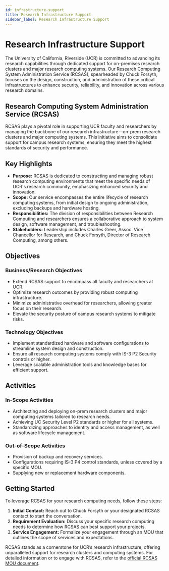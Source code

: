 ```yaml
---
id: infrastructure-support
title: Research Infrastructure Support
sidebar_label: Research Infrastructure Support
---
```


# Research Infrastructure Support

The University of California, Riverside (UCR) is committed to advancing its research capabilities through dedicated support for on-premises research clusters and major research computing systems. Our Research Computing System Administration Service (RCSAS), spearheaded by Chuck Forsyth, focuses on the design, construction, and administration of these critical infrastructures to enhance security, reliability, and innovation across various research domains.

## Research Computing System Administration Service (RCSAS)

RCSAS plays a pivotal role in supporting UCR faculty and researchers by managing the backbone of our research infrastructure—on-prem research clusters and major computing systems. This initiative aims to consolidate support for campus research systems, ensuring they meet the highest standards of security and performance.

## Key Highlights

- **Purpose:** RCSAS is dedicated to constructing and managing robust research computing environments that meet the specific needs of UCR's research community, emphasizing enhanced security and innovation.
- **Scope:** Our service encompasses the entire lifecycle of research computing systems, from initial design to ongoing administration, excluding backups and hardware hosting.
- **Responsibilities:** The division of responsibilities between Research Computing and researchers ensures a collaborative approach to system design, software management, and troubleshooting.
- **Stakeholders:** Leadership includes Charles Greer, Assoc. Vice Chancellor for Research, and Chuck Forsyth, Director of Research Computing, among others.

## Objectives

### Business/Research Objectives

- Extend RCSAS support to encompass all faculty and researchers at UCR.
- Optimize research outcomes by providing robust computing infrastructure.
- Minimize administrative overhead for researchers, allowing greater focus on their research.
- Elevate the security posture of campus research systems to mitigate risks.

### Technology Objectives

- Implement standardized hardware and software configurations to streamline system design and construction.
- Ensure all research computing systems comply with IS-3 P2 Security controls or higher.
- Leverage scalable administration tools and knowledge bases for efficient support.

## Activities

### In-Scope Activities

- Architecting and deploying on-prem research clusters and major computing systems tailored to research needs.
- Achieving UC Security Level P2 standards or higher for all systems.
- Standardizing approaches to identity and access management, as well as software lifecycle management.

### Out-of-Scope Activities

- Provision of backup and recovery services.
- Configurations requiring IS-3 P4 control standards, unless covered by a specific MOU.
- Supplying new or replacement hardware components.

## Getting Started

To leverage RCSAS for your research computing needs, follow these steps:

1. **Initial Contact:** Reach out to Chuck Forsyth or your designated RCSAS contact to start the conversation.
2. **Requirement Evaluation:** Discuss your specific research computing needs to determine how RCSAS can best support your projects.
3. **Service Engagement:** Formalize your engagement through an MOU that outlines the scope of services and expectations.

RCSAS stands as a cornerstone for UCR’s research infrastructure, offering unparalleled support for research clusters and computing systems. For detailed information or to engage with RCSAS, refer to the [official RCSAS MOU document](https://docs.google.com/document/d/1eD8p5CLpMsq6gdfAoHnx_xoY0i_3Ovha2IBrEhiYaIo/edit?usp=sharing).
